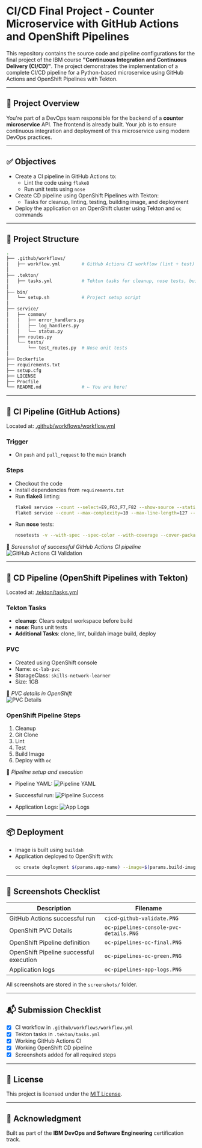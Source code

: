 # CI/CD Final Project - Counter Microservice with GitHub Actions and OpenShift Pipelines

This repository contains the source code and pipeline configurations for the final project of the IBM course **"Continuous Integration and Continuous Delivery (CI/CD)"**. The project demonstrates the implementation of a complete CI/CD pipeline for a Python-based microservice using GitHub Actions and OpenShift Pipelines with Tekton.

---

## 🧩 Project Overview

You're part of a DevOps team responsible for the backend of a **counter microservice** API. The frontend is already built. Your job is to ensure continuous integration and deployment of this microservice using modern DevOps practices.

---

## ✅ Objectives

- Create a CI pipeline in GitHub Actions to:
  - Lint the code using `flake8`
  - Run unit tests using `nose`
- Create CD pipeline using OpenShift Pipelines with Tekton:
  - Tasks for cleanup, linting, testing, building image, and deployment
- Deploy the application on an OpenShift cluster using Tekton and `oc` commands

---

## 📁 Project Structure

```bash
.
├── .github/workflows/
│   ├── workflow.yml        # GitHub Actions CI workflow (lint + test)
│
├── .tekton/
│   ├── tasks.yml           # Tekton tasks for cleanup, nose tests, build, deploy
│
├── bin/
│   └── setup.sh            # Project setup script
│
├── service/
│   ├── common/
│   │   ├── error_handlers.py
│   │   ├── log_handlers.py
│   │   └── status.py
│   ├── routes.py
│   └── tests/
│       └── test_routes.py  # Nose unit tests
│
├── Dockerfile
├── requirements.txt
├── setup.cfg
├── LICENSE
├── Procfile
└── README.md               # ← You are here!
```

---

## 🔧 CI Pipeline (GitHub Actions)

Located at: [.github/workflows/workflow.yml](.github/workflows/workflow.yml)

### Trigger
- On `push` and `pull_request` to the `main` branch

### Steps
- Checkout the code
- Install dependencies from `requirements.txt`
- Run **flake8** linting:
  ```bash
  flake8 service --count --select=E9,F63,F7,F82 --show-source --statistics
  flake8 service --count --max-complexity=10 --max-line-length=127 --statistics
  ```
- Run **nose** tests:
  ```bash
  nosetests -v --with-spec --spec-color --with-coverage --cover-package=app
  ```

📸 *Screenshot of successful GitHub Actions CI pipeline*  
![GitHub Actions CI Validation](./screenshots/cicd-github-validate.PNG)

---

## 🚀 CD Pipeline (OpenShift Pipelines with Tekton)

Located at: [.tekton/tasks.yml](.tekton/tasks.yml)

### Tekton Tasks
- **cleanup**: Clears output workspace before build
- **nose**: Runs unit tests
- **Additional Tasks**: clone, lint, buildah image build, deploy

### PVC
- Created using OpenShift console
- Name: `oc-lab-pvc`
- StorageClass: `skills-network-learner`
- Size: 1GB

📸 *PVC details in OpenShift*  
![PVC Details](./screenshots/oc-pipelines-console-pvc-details.PNG)

### OpenShift Pipeline Steps
1. Cleanup
2. Git Clone
3. Lint
4. Test
5. Build Image
6. Deploy with `oc`

📸 *Pipeline setup and execution*  
- Pipeline YAML:
  ![Pipeline YAML](./screenshots/oc-pipelines-oc-final.PNG)
  
- Successful run:
  ![Pipeline Success](./screenshots/oc-pipelines-oc-green.PNG)
  
- Application Logs:
  ![App Logs](./screenshots/oc-pipelines-app-logs.PNG)

---

## 📦 Deployment

- Image is built using `buildah`
- Application deployed to OpenShift with:
  ```bash
  oc create deployment $(params.app-name) --image=$(params.build-image) --dry-run=client -o yaml | oc apply -f -
  ```

---

## 📸 Screenshots Checklist

| Description                              | Filename                                 |
|------------------------------------------|------------------------------------------|
| GitHub Actions successful run            | `cicd-github-validate.PNG`               |
| OpenShift PVC Details                    | `oc-pipelines-console-pvc-details.PNG`   |
| OpenShift Pipeline definition            | `oc-pipelines-oc-final.PNG`              |
| OpenShift Pipeline successful execution  | `oc-pipelines-oc-green.PNG`              |
| Application logs                         | `oc-pipelines-app-logs.PNG`              |

All screenshots are stored in the `screenshots/` folder.

---

## 📬 Submission Checklist

- [x] CI workflow in `.github/workflows/workflow.yml`
- [x] Tekton tasks in `.tekton/tasks.yml`
- [x] Working GitHub Actions CI
- [x] Working OpenShift CD pipeline
- [x] Screenshots added for all required steps

---

## 📎 License

This project is licensed under the [MIT License](./LICENSE).

---

## 🙌 Acknowledgment

Built as part of the **IBM DevOps and Software Engineering** certification track.
